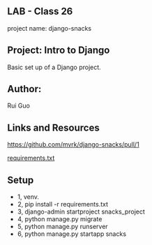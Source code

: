

## LAB - Class 26
project name: django-snacks

## Project: Intro to Django
Basic set up of a Django project.

## Author: 
Rui Guo

## Links and Resources
https://github.com/mvrk/django-snacks/pull/1

[requirements.txt](./requirements.txt)

## Setup
- 1, venv.
- 2, pip install -r requirements.txt
- 3, django-admin startproject snacks_project
- 4, python manage.py migrate
- 5, python manage.py runserver
- 6, python manage.py startapp snacks
